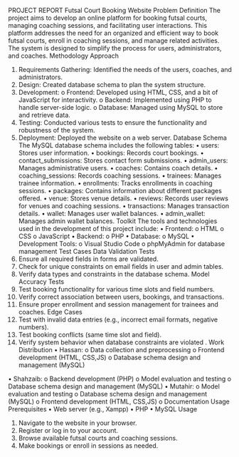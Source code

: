 PROJECT REPORT
Futsal Court Booking Website
Problem Definition
The project aims to develop an online platform for booking futsal courts, managing coaching sessions, and facilitating user interactions. This platform addresses the need for an organized and efficient way to book futsal courts, enroll in coaching sessions, and manage related activities. The system is designed to simplify the process for users, administrators, and coaches.
Methodology
Approach
1.	Requirements Gathering: Identified the needs of the users, coaches, and administrators.
2.	Design: Created database schema to plan the system structure.
3.	Development:
o	Frontend: Developed using HTML, CSS, and a bit of JavaScript for interactivity.
o	Backend: Implemented using PHP to handle server-side logic.
o	Database: Managed using MySQL to store and retrieve data.
4.	Testing: Conducted various tests to ensure the functionality and robustness of the system.
5.	Deployment: Deployed the website on a web server.
Database Schema
The MySQL database schema includes the following tables:
•	users: Stores user information.
•	bookings: Records court bookings.
•	contact_submissions: Stores contact form submissions.
•	admin_users: Manages administrative users.
•	coaches: Contains coach details.
•	coaching_sessions: Records coaching sessions.
•	trainees: Manages trainee information.
•	enrollments: Tracks enrollments in coaching sessions.
•	packages: Contains information about different packages offered.
•	venue: Stores venue details.
•	reviews: Records user reviews for venues and coaching sessions.
•	transactions: Manages transaction details.
•	wallet: Manages user wallet balances.
•	admin_wallet: Manages admin wallet balances.
Toolkit
The tools and technologies used in the development of this project include:
•	Frontend:
o	HTML
o	CSS
o	JavaScript
•	Backend:
o	PHP
•	Database:
o	MySQL
•	Development Tools:
o	Visual Studio Code
o	phpMyAdmin for database management
Test Cases
Data Validation Tests
1.	Ensure all required fields in forms are validated.
2.	Check for unique constraints on email fields in user and admin tables.
3.	Verify data types and constraints in the database schema.
Model Accuracy Tests
1.	Test booking functionality for various time slots and field numbers.
2.	Verify correct association between users, bookings, and transactions.
3.	Ensure proper enrollment and session management for trainees and coaches.
Edge Cases
1.	Test with invalid data entries (e.g., incorrect email formats, negative numbers).
2.	Test booking conflicts (same time slot and field).
3.	Verify system behavior when database constraints are violated .
Work Distribution
•	Hassan:
o	Data collection and preprocessing
o	Frontend development (HTML, CSS,JS)
o	Database schema design and management (MySQL)

•	Shahzaib:
o	Backend development (PHP)
o	Model evaluation and testing
o	Database schema design and management (MySQL)
•	Mutahir:
o	Model evaluation and testing
o	Database schema design and management (MySQL)
o	Frontend development (HTML, CSS,JS)
o	Documentation
 Usage
Prerequisites
•	Web server (e.g., Xampp)
•	PHP
•	MySQL
Usage
1.	Navigate to the website in your browser.
2.	Register or log in to your account.
3.	Browse available futsal courts and coaching sessions.
4.	Make bookings or enroll in sessions as needed.

